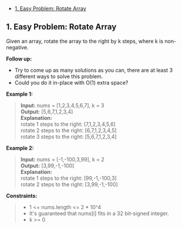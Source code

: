 <!-- TOC -->

- [1. Easy Problem: Rotate Array](#1-easy-problem-rotate-array)

<!-- /TOC -->

## 1. Easy Problem: Rotate Array
Given an array, rotate the array to the right by k steps, where k is non-negative.

**Follow up:**

- Try to come up as many solutions as you can, there are at least 3 different ways to solve this problem.
- Could you do it in-place with O(1) extra space?
 

**Example 1:**

>**Input:** nums = [1,2,3,4,5,6,7], k = 3  
>**Output:** [5,6,7,1,2,3,4]  
>**Explanation:**  
>rotate 1 steps to the right: [7,1,2,3,4,5,6]  
>rotate 2 steps to the right: [6,7,1,2,3,4,5]  
>rotate 3 steps to the right: [5,6,7,1,2,3,4]  

**Example 2:**  

>**Input:** nums = [-1,-100,3,99], k = 2  
>**Output:** [3,99,-1,-100]  
>**Explanation:**   
>rotate 1 steps to the right: [99,-1,-100,3]  
>rotate 2 steps to the right: [3,99,-1,-100]  
  

**Constraints:**

>- 1 <= nums.length <= 2 * 10^4
>- It's guaranteed that nums[i] fits in a 32 bit-signed integer.
>- k >= 0
